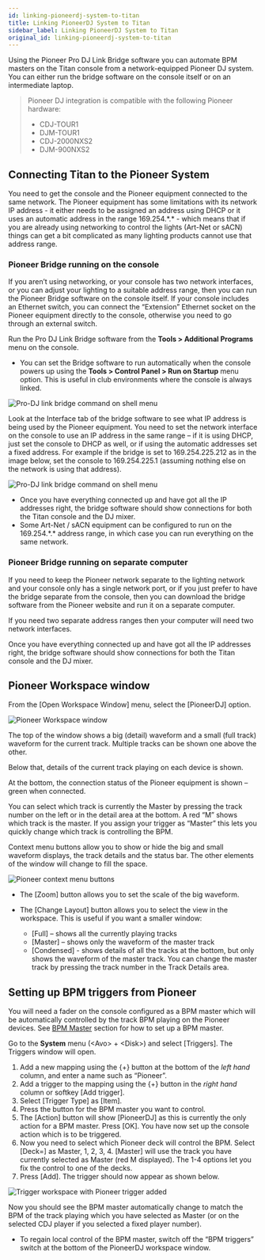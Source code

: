 ```yaml
---
id: linking-pioneerdj-system-to-titan
title: Linking PioneerDJ System to Titan
sidebar_label: Linking PioneerDJ System to Titan
original_id: linking-pioneerdj-system-to-titan
---
```


Using the Pioneer Pro DJ Link Bridge software you can automate BPM masters on the 
Titan console from a network-equipped Pioneer DJ system. You can either run the 
bridge software on the console itself or on an intermediate laptop.

> Pioneer DJ integration is compatible with the following Pioneer hardware:
>    - CDJ-TOUR1
>    - DJM-TOUR1
>    - CDJ-2000NXS2
>    - DJM-900NXS2 

[](https://youtu.be/vwr1DBJjBbw "PioneerDJ Integration")

Connecting Titan to the Pioneer System
--------------------------------------

You need to get the console and the Pioneer equipment connected to the same network. 
The Pioneer equipment has some limitations with its network IP address - it either 
needs to be assigned an address using DHCP or it uses an automatic address in the 
range 169.254.\*.\* - which means that if you are already using networking to control 
the lights (Art-Net or sACN) things can get a bit complicated as many lighting products 
cannot use that address range.

### Pioneer Bridge running on the console

If you aren’t using networking, or your console has two network interfaces, or you 
can adjust your lighting to a suitable address range, then you can run the Pioneer 
Bridge software on the console itself. If your console includes an Ethernet switch, 
you can connect the “Extension” Ethernet socket on the Pioneer equipment directly 
to the console, otherwise you need to go through an external switch.

Run the Pro DJ Link Bridge software from the **Tools \> Additional Programs** menu on the console.

- You can set the Bridge software to run automatically when the console powers up 
using the **Tools \> Control Panel \> Run on Startup** menu option. This is useful 
in club environments where the console is always linked.

![Pro-DJ link bridge command on shell menu](/docs/images/Pro-DJ-link-bridge-command-on-shell-menu-2.png)

Look at the Interface tab of the bridge software to see what IP address is being used 
by the Pioneer equipment. You need to set the network interface on the console to use 
an IP address in the same range – if it is using DHCP, just set the console to DHCP 
as well, or if using the automatic addresses set a fixed address. For example if the 
bridge is set to 169.254.225.212 as in the image below, set the console to 169.254.225.1 
(assuming nothing else on the network is using that address).

![Pro-DJ link bridge command on shell menu](/docs/images/Pro-DJ-link-bridge-command-on-shell-menu.png)

-   Once you have everything connected up and have got all the IP addresses right, 
    the bridge software should show connections for both the Titan console and the DJ mixer.
-   Some Art-Net / sACN equipment can be configured to run on the 169.254.\*.\* address range, 
    in which case you can run everything on the same network.

### Pioneer Bridge running on separate computer

If you need to keep the Pioneer network separate to the lighting network and your console only 
has a single network port, or if you just prefer to have the bridge separate from the console, 
then you can download the bridge software from the Pioneer website and run it on a separate computer.

If you need two separate address ranges then your computer will need two network interfaces.

Once you have everything connected up and have got all the IP addresses right, the bridge 
software should show connections for both the Titan console and the DJ mixer.

Pioneer Workspace window
------------------------

From the \[Open Workspace Window\] menu, select the \[PioneerDJ\] option.

![Pioneer Workspace window](/docs/images/Pioneer-Workspace-window.png)

The top of the window shows a big (detail) waveform and a small (full track) 
waveform for the current track. Multiple tracks can be shown one above the other.

Below that, details of the current track playing on each device is shown.

At the bottom, the connection status of the Pioneer equipment is shown – 
green when connected.

You can select which track is currently the Master by pressing the track 
number on the left or in the detail area at the bottom. A red “M” shows 
which track is the master. If you assign your trigger as “Master” this 
lets you quickly change which track is controlling the BPM.

Context menu buttons allow you to show or hide the big and small waveform 
displays, the track details and the status bar. The other elements of the 
window will change to fill the space.

![Pioneer context menu buttons](/docs/images/Pioneer-context-menu-buttons.png)

-   The \[Zoom\] button allows you to set the scale of the big waveform.  

-   The \[Change Layout\] button allows you to select the view in the workspace. 
    This is useful if you want a smaller window:  
    -   \[Full\] – shows all the currently playing tracks  
    -   \[Master\] – shows only the waveform of the master track  
    -   \[Condensed\] - shows details of all the tracks at the bottom, but only 
        shows the waveform of the master track. You can change the master track 
        by pressing the track number in the Track Details area.  

Setting up BPM triggers from Pioneer
------------------------------------

You will need a fader on the console configured as a BPM master which will be 
automatically controlled by the track BPM playing on the Pioneer devices. See 
[BPM Master](../running-the-show/playback-controls.md#bpm-master-options) 
section for how to set up a BPM master.

Go to the **System** menu (\<Avo\> + \<Disk\>) and select \[Triggers\]. The Triggers window will open.
1.  Add a new mapping using the \{+\} button at the bottom of the *left hand* 
    column, and enter a name such as “Pioneer”.
2.  Add a trigger to the mapping using the \{+\} button in the *right hand* column 
    or softkey \[Add trigger\].
3.  Select \[Trigger Type\] as \[Item\].
4.  Press the button for the BPM master you want to control.
5.  The \[Action\] button will show \[PioneerDJ\] as this is currently the only 
    action for a BPM master. Press \[OK\]. You have now set up the console action 
    which is to be triggered.
6.  Now you need to select which Pioneer deck will control the BPM. Select \[Deck=\] 
    as Master, 1, 2, 3, 4. \[Master\] will use the track you have currently selected 
    as Master (red M displayed). The 1-4 options let you fix the control to one of the decks.
7.  Press \[Add\]. The trigger should now appear as shown below.

![Trigger workspace with Pioneer trigger added](/docs/images/Trigger-workspace-with-Pioneer-trigger-added.png)

Now you should see the BPM master automatically change to match the BPM of the track 
playing which you have selected as Master (or on the selected CDJ player if you 
selected a fixed player number).

-   To regain local control of the BPM master, switch off the “BPM triggers” 
    switch at the bottom of the PioneerDJ workspace window.
